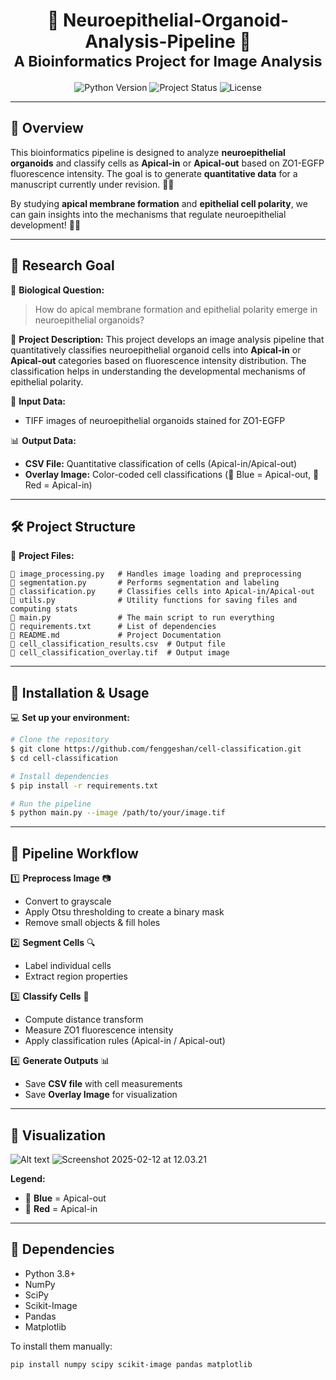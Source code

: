 <h1 align="center">
  🎀 Neuroepithelial-Organoid-Analysis-Pipeline 🎀<br>
  <sub>A Bioinformatics Project for Image Analysis</sub>
</h1>

<p align="center">
  <img src="https://img.shields.io/badge/Python-3.8%2B-pink" alt="Python Version">
  <img src="https://img.shields.io/badge/Status-Active-pink" alt="Project Status">
  <img src="https://img.shields.io/badge/License-MIT-pink" alt="License">
</p>

---

## 🌸 Overview

This bioinformatics pipeline is designed to analyze **neuroepithelial organoids** and classify cells as **Apical-in** or **Apical-out** based on ZO1-EGFP fluorescence intensity. The goal is to generate **quantitative data** for a manuscript currently under revision. 🧫✨

By studying **apical membrane formation** and **epithelial cell polarity**, we can gain insights into the mechanisms that regulate neuroepithelial development! 🧠🔬

---

## 🎯 Research Goal

🧬 **Biological Question:**
> How do apical membrane formation and epithelial polarity emerge in neuroepithelial organoids?

📜 **Project Description:**
This project develops an image analysis pipeline that quantitatively classifies neuroepithelial organoid cells into **Apical-in** or **Apical-out** categories based on fluorescence intensity distribution. The classification helps in understanding the developmental mechanisms of epithelial polarity.

📸 **Input Data:**
- TIFF images of neuroepithelial organoids stained for ZO1-EGFP

📊 **Output Data:**
- **CSV File:** Quantitative classification of cells (Apical-in/Apical-out)
- **Overlay Image:** Color-coded cell classifications (🔵 Blue = Apical-out, 🔴 Red = Apical-in)

---

## 🛠️ Project Structure

📂 **Project Files:**
```
📜 image_processing.py   # Handles image loading and preprocessing
📜 segmentation.py       # Performs segmentation and labeling
📜 classification.py     # Classifies cells into Apical-in/Apical-out
📜 utils.py              # Utility functions for saving files and computing stats
📜 main.py               # The main script to run everything
📜 requirements.txt      # List of dependencies
📜 README.md             # Project Documentation
📜 cell_classification_results.csv  # Output file
📜 cell_classification_overlay.tif  # Output image
```

---

## 🔧 Installation & Usage

💻 **Set up your environment:**
```sh
# Clone the repository
$ git clone https://github.com/fenggeshan/cell-classification.git
$ cd cell-classification

# Install dependencies
$ pip install -r requirements.txt

# Run the pipeline
$ python main.py --image /path/to/your/image.tif
```

---

## 📌 Pipeline Workflow

1️⃣ **Preprocess Image** 📷
   - Convert to grayscale
   - Apply Otsu thresholding to create a binary mask
   - Remove small objects & fill holes

2️⃣ **Segment Cells** 🔍
   - Label individual cells
   - Extract region properties

3️⃣ **Classify Cells** 🎨
   - Compute distance transform
   - Measure ZO1 fluorescence intensity
   - Apply classification rules (Apical-in / Apical-out)

4️⃣ **Generate Outputs** 📊
   - Save **CSV file** with cell measurements
   - Save **Overlay Image** for visualization

---

## 💖 Visualization
![Alt text](URL_to_image)
![Screenshot 2025-02-12 at 12.03.21](images/Screenshot_2025-02-12_at_12.03.21.png)

**Legend:**
- 🔵 **Blue** = Apical-out
- 🔴 **Red** = Apical-in

---

## 📌 Dependencies

- Python 3.8+
- NumPy
- SciPy
- Scikit-Image
- Pandas
- Matplotlib

To install them manually:
```sh
pip install numpy scipy scikit-image pandas matplotlib
```
